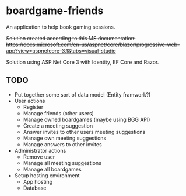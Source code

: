 # boardgame-friends
An application to help book gaming sessions.

~~Solution created according to this MS documentation: https://docs.microsoft.com/en-us/aspnet/core/blazor/progressive-web-app?view=aspnetcore-3.1&tabs=visual-studio~~

Solution using ASP.Net Core 3 with Identity, EF Core and Razor.

## TODO
- Put together some sort of data model (Entity framwork?)
- User actions
  - Register
  - Manage friends (other users)
  - Manage owned boardgames (maybe using BGG API)
  - Create a meeting suggestion
  - Answer invites to other users meeting suggestions
  - Manage own meeting suggestions
  - Manage answers to other invites
- Administrator actions
  - Remove user
  - Manage all meeting suggestions
  - Manage all boardgames
- Setup hosting environment
  - App hosting
  - Database
